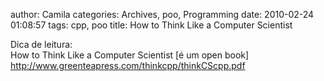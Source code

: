 
author: Camila
categories: Archives, poo, Programming
date: 2010-02-24 01:08:57
tags: cpp, poo
title: How to Think Like a Computer Scientist

<div class="posterous_autopost">Dica de leitura:<br />
How to Think Like a Computer Scientist [é um open book]<br />
<a href="http://www.greenteapress.com/thinkcpp/thinkCScpp.pdf">http://www.greenteapress.com/thinkcpp/thinkCScpp.pdf</a></div>
